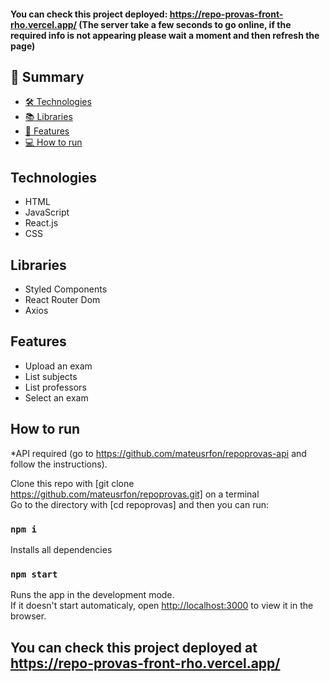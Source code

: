 #### You can check this project deployed: https://repo-provas-front-rho.vercel.app/ (The server take a few seconds to go online, if the required info is not appearing please wait a moment and then refresh the page)

## 📕 Summary

- [🛠️ Technologies ](#technologies)
- [📚 Libraries ](#libraries)
- [📝 Features](#features)
- [💻 How to run](#how-to-run)

## Technologies
- HTML
- JavaScript
- React.js
- CSS

## Libraries
- Styled Components
- React Router Dom
- Axios

## Features
- Upload an exam
- List subjects
- List professors
- Select an exam

## How to run

*API required (go to https://github.com/mateusrfon/repoprovas-api and follow the instructions).

Clone this repo with [git clone https://github.com/mateusrfon/repoprovas.git] on a terminal <br/>
Go to the directory with [cd repoprovas] and then you can run:

### `npm i`
Installs all dependencies


### `npm start`

Runs the app in the development mode.\
If it doesn't start automaticaly, open [http://localhost:3000](http://localhost:3000) to view it in the browser.

## You can check this project deployed at https://repo-provas-front-rho.vercel.app/
